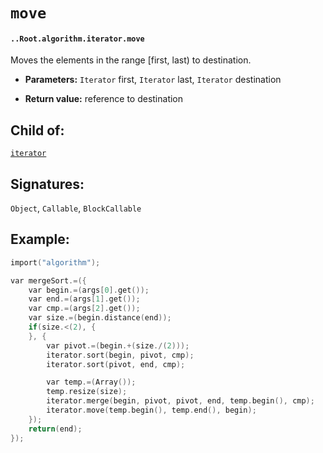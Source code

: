 # `move`

#### `..Root.algorithm.iterator.move`

Moves the elements in the range [first, last) to destination.

* **Parameters:** `Iterator` first, `Iterator` last, `Iterator` destination

* **Return value:** reference to destination

## Child of:

[`iterator`](docs..Root.algorithm.iterator.md)

## Signatures:

`Object`, `Callable`, `BlockCallable`

## Example:

```c
import("algorithm");

var mergeSort.=({
    var begin.=(args[0].get());
    var end.=(args[1].get());
    var cmp.=(args[2].get());
    var size.=(begin.distance(end));
    if(size.<(2), {
    }, {
        var pivot.=(begin.+(size./(2)));
        iterator.sort(begin, pivot, cmp);
        iterator.sort(pivot, end, cmp);

        var temp.=(Array());
        temp.resize(size);
        iterator.merge(begin, pivot, pivot, end, temp.begin(), cmp);
        iterator.move(temp.begin(), temp.end(), begin);
    });
    return(end);
});
```